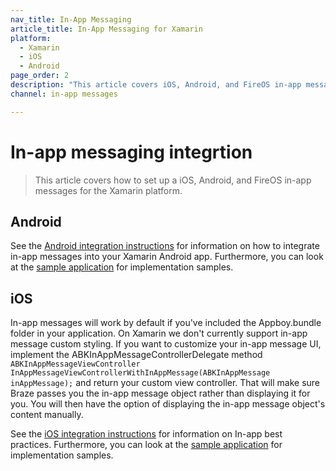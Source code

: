 ```yaml
---
nav_title: In-App Messaging
article_title: In-App Messaging for Xamarin
platform: 
  - Xamarin
  - iOS
  - Android
page_order: 2
description: "This article covers iOS, Android, and FireOS in-app messaging for the Xamarin platform."
channel: in-app messages

---
```


# In-app messaging integrtion

> This article covers how to set up a iOS, Android, and FireOS in-app messages for the Xamarin platform.

## Android
See the [Android integration instructions][11] for information on how to integrate in-app messages into your Xamarin Android app.  Furthermore, you can look at the [sample application][12] for implementation samples.

## iOS

In-app messages will work by default if you've included the Appboy.bundle folder in your application. On Xamarin we don't currently support in-app message custom styling. If you want to customize your in-app message UI, implement the ABKInAppMessageControllerDelegate method `ABKInAppMessageViewController InAppMessageViewControllerWithInAppMessage(ABKInAppMessage inAppMessage);` and return your custom view controller. That will make sure Braze passes you the in-app message object rather than displaying it for you. You will then have the option of displaying the in-app message object's content manually.

See the [iOS integration instructions][1] for information on In-app best practices. Furthermore, you can look at the [sample application][2] for implementation samples.

[1]: {{site.baseurl}}/developer_guide/platform_integration_guides/ios/in-app_messaging/overview/
[2]: https://github.com/braze-inc/braze-xamarin-sdk/tree/master/appboy-component/samples
[11]: {{site.baseurl}}/developer_guide/platform_integration_guides/android/in-app_messaging/overview/
[12]: https://github.com/braze-inc/braze-xamarin-sdk/tree/master/appboy-component/samples
